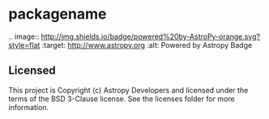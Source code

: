 # packagename

.. image:: http://img.shields.io/badge/powered%20by-AstroPy-orange.svg?style=flat
    :target: http://www.astropy.org
    :alt: Powered by Astropy Badge




## Licensed

This project is Copyright (c) Astropy Developers and licensed under the terms of the BSD 3-Clause license. See the licenses folder for more information.
